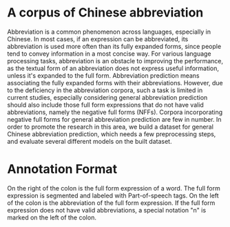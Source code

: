 # A corpus of Chinese abbreviation
Abbreviation is a common phenomenon across languages, especially in Chinese. In most cases, if an expression can be abbreviated, its abbreviation is used more often than its fully expanded forms, since people tend to convey information in a most concise way. For various language processing tasks, abbreviation is an obstacle to improving the performance, as the textual form of an abbreviation does not express useful information, unless it's expanded to the full form. Abbreviation prediction means associating the fully expanded forms with their abbreviations. However, due to the deficiency in the abbreviation corpora, such a task is limited in current studies, especially considering general abbreviation prediction should also include those full form expressions that do not have valid abbreviations, namely the negative full forms (NFFs). Corpora incorporating negative full forms for general abbreviation prediction are few in number. In order to promote the research in this area, we build a dataset for general Chinese abbreviation prediction, which needs a few preprocessing steps, and evaluate several different models on the built dataset.

# Annotation Format
On the right of the colon is the full form expression of a word. The full form expression is segmented and labeled with Part-of-speech tags. On the left of the colon is the abbreviation of the full form expression. If the full form expression does not have valid abbreviations, a special notation "n" is marked on the left of the colon.

